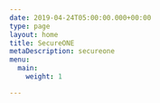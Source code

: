 ```yaml
---
date: 2019-04-24T05:00:00.000+00:00
type: page
layout: home
title: SecureONE
metaDescription: secureone
menu:
  main:
    weight: 1

---
```

